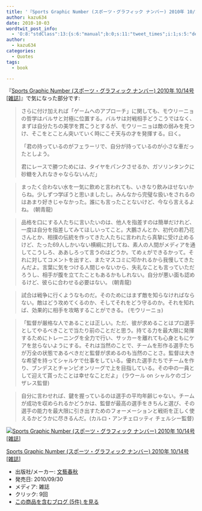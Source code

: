 ```yaml
---
title: '『Sports Graphic Number (スポーツ・グラフィック ナンバー) 2010年 10/14号 [雑誌]』で気になった部分'
author: kazu634
date: 2010-10-03
wordtwit_post_info:
  - 'O:8:"stdClass":13:{s:6:"manual";b:0;s:11:"tweet_times";i:1;s:5:"delay";i:0;s:7:"enabled";i:1;s:10:"separation";s:2:"60";s:7:"version";s:3:"3.7";s:14:"tweet_template";b:0;s:6:"status";i:2;s:6:"result";a:0:{}s:13:"tweet_counter";i:2;s:13:"tweet_log_ids";a:1:{i:0;i:5357;}s:9:"hash_tags";a:0:{}s:8:"accounts";a:1:{i:0;s:7:"kazu634";}}'
author:
  - kazu634
categories:
  - Quotes
tags:
  - book

---
```

<div class="section">
<p>
    『<a href="http://d.hatena.ne.jp/asin/B0042Z3T0C" onclick="__gaTracker('send', 'event', 'outbound-article', 'http://d.hatena.ne.jp/asin/B0042Z3T0C', 'Sports Graphic Number (スポーツ・グラフィック ナンバー) 2010年 10/14号 [雑誌]');">Sports Graphic Number (スポーツ・グラフィック ナンバー) 2010年 10/14号 [雑誌]</a>』で気になった部分です:
</p>
  
<blockquote>
<p>
      さらに付け加えれば「ゲームへのアプローチ」に関しても、モウリーニョの哲学はバルサと対極に位置する。バルサは対戦相手どうこうではなく、まずは自分たちの美学を貫こうとするが、モウリーニョは敵の弱みを見つけ、そこをとことん突いていく時にこそ天与の才を発揮する。曰く。
</p>
    
<p>
      「君の持っているのがフェラーリで、自分が持っているのが小さな車だったとしよう。
</p>
    
<p>
      君にレースで勝つためには、タイヤをパンクさせるか、ガソリンタンクに砂糖を入れなきゃならないんだ」
</p>
</blockquote>
  
<blockquote>
<p>
      まったく合わない水を一気に飲めと言われても、いきなり飲みほせないからね。少しずつ学ぼうと思いましたし。みんなから完璧な扱いをされるのはあまり好きじゃなかった。誰にも言ったことないけど、今なら言えるよね。 (朝青龍)
</p>
</blockquote>
  
<blockquote>
<p>
      品格を口にする人たちに言いたいのは、他人を指差すのは簡単だけれど、一度は自分を指差してみてほしいってこと。大鵬さんとか、初代の若乃花さんとか、相撲の伝統を作ってきた人たちに言われたら真摯に受け止めるけど、たった69人しかいない横綱に対してね、素人の人間がメディアを通してこうしろ、ああしろって言うのはどうか。てめぇができるかって。それに対してコメントを出すと、またマスコミに叩かれるから我慢してきたんだよ。言葉に気をつける人間じゃないから、失礼なことも言っていただろうし、相手が腹を立てたこともあるかもしれない。自分が悪い面も認めるけど、彼らに合わせる必要はない。 (朝青龍)
</p>
</blockquote>
  
<blockquote>
<p>
      試合は戦争に行くようなものだ。そのためにはまず敵を知らなければならない。敵はどう攻めてくるのか、そしてそれをどう守るのか。それを知れば、効果的に相手を攻略することができる。 (モウリーニョ)
</p>
</blockquote>
  
<blockquote>
<p>
      「監督が厳格な人であることは正しい。ただ、彼が求めることはプロ選手としてやるべきことで当たり前のことだと思う。持てる力を最大限に発揮するためにトレーニングを全力で行い、サッカーを離れても心身ともにケアを怠らないようにする。それは当然のことで、チームを形作る選手たちが万全の状態であるべきだと監督が求めるのも当然のことさ。監督は大きな希望を持ってシャルケで仕事をしている。優れた選手たちでチームを作り、ブンデスとチャンピオンリーグで上を目指している。その中の一員として迎えて貰ったことは幸せなことだよ」 (ラウール on シャルケのゴンザレス監督)
</p>
</blockquote>
  
<blockquote>
<p>
      自分に言わせれば、鍵を握っているのは選手の平均年齢じゃない。チームが成功を収められるかどうかは、監督が最高の選手をきちんと選び、その選手の能力を最大限に引き出すためのフォーメーションと戦術を正しく使えるかどうかに尽きるんだ。(カルロ・アンチェロッティ チェルシー監督)
</p>
</blockquote>
  
<div class="hatena-asin-detail">
<a href="http://www.amazon.co.jp/dp/B0042Z3T0C/?tag=hatena_st1-22&ascsubtag=d-7ibv" onclick="__gaTracker('send', 'event', 'outbound-article', 'http://www.amazon.co.jp/dp/B0042Z3T0C/?tag=hatena_st1-22&ascsubtag=d-7ibv', '');"><img src="https://images-na.ssl-images-amazon.com/images/I/51O2bWEDfnL._SL160_.jpg" class="hatena-asin-detail-image" alt="Sports Graphic Number (スポーツ・グラフィック ナンバー) 2010年 10/14号 [雑誌]" title="Sports Graphic Number (スポーツ・グラフィック ナンバー) 2010年 10/14号 [雑誌]" /></a></p> 
    
<div class="hatena-asin-detail-info">
<p class="hatena-asin-detail-title">
<a href="http://www.amazon.co.jp/dp/B0042Z3T0C/?tag=hatena_st1-22&ascsubtag=d-7ibv" onclick="__gaTracker('send', 'event', 'outbound-article', 'http://www.amazon.co.jp/dp/B0042Z3T0C/?tag=hatena_st1-22&ascsubtag=d-7ibv', 'Sports Graphic Number (スポーツ・グラフィック ナンバー) 2010年 10/14号 [雑誌]');">Sports Graphic Number (スポーツ・グラフィック ナンバー) 2010年 10/14号 [雑誌]</a>
</p>
      
<ul>
<li>
<span class="hatena-asin-detail-label">出版社/メーカー:</span> <a href="http://d.hatena.ne.jp/keyword/%CA%B8%E9%BA%BD%D5%BD%A9" onclick="__gaTracker('send', 'event', 'outbound-article', 'http://d.hatena.ne.jp/keyword/%CA%B8%E9%BA%BD%D5%BD%A9', '文藝春秋');" class="keyword">文藝春秋</a>
</li>
<li>
<span class="hatena-asin-detail-label">発売日:</span> 2010/09/30
</li>
<li>
<span class="hatena-asin-detail-label">メディア:</span> 雑誌
</li>
<li>
<span class="hatena-asin-detail-label">クリック</span>: 9回
</li>
<li>
<a href="http://d.hatena.ne.jp/asin/B0042Z3T0C" onclick="__gaTracker('send', 'event', 'outbound-article', 'http://d.hatena.ne.jp/asin/B0042Z3T0C', 'この商品を含むブログ (5件) を見る');" target="_blank">この商品を含むブログ (5件) を見る</a>
</li>
</ul>
</div>
    
<div class="hatena-asin-detail-foot">
</div>
</div>
</div>
